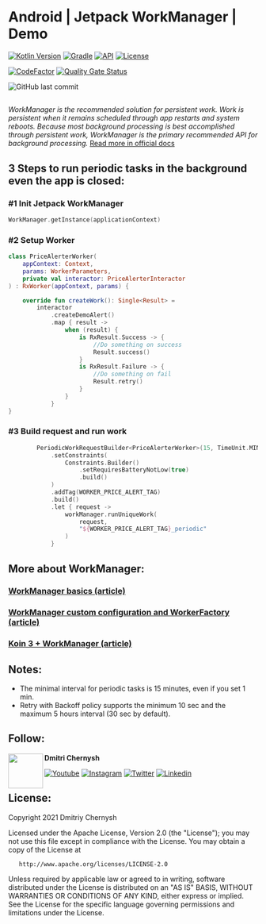 # Android | Jetpack WorkManager | Demo

[![Kotlin Version](https://img.shields.io/badge/kotlin-1.6.10-blue.svg?style=for-the-badge)](http://kotlinlang.org/)
[![Gradle](https://img.shields.io/badge/gradle-7.2-blue.svg?style=for-the-badge)](https://lv.binarybabel.org/catalog/gradle/latest)
[![API](https://img.shields.io/badge/API-23%2B-blue.svg?style=for-the-badge)](https://android-arsenal.com/api?level=23)
[![License](https://img.shields.io/badge/license-Apache%202.0-blue.svg?style=for-the-badge)](http://www.apache.org/licenses/LICENSE-2.0)

[![CodeFactor](https://www.codefactor.io/repository/github/mobiledevpro/android-workmanager-demo/badge)](https://www.codefactor.io/repository/github/mobiledevpro/android-workmanager-demo)
[![Quality Gate Status](https://sonarcloud.io/api/project_badges/measure?project=mobiledevpro_Android-WorkManager-Demo&metric=alert_status)](https://sonarcloud.io/summary/new_code?id=mobiledevpro_Android-WorkManager-Demo)

![GitHub last commit](https://img.shields.io/github/last-commit/mobiledevpro/Android-WorkManager-Demo?color=red&style=for-the-badge)

##

_WorkManager is the recommended solution for persistent work. Work is persistent when it remains scheduled through app restarts and system reboots. Because most background processing is best accomplished through persistent work, WorkManager is the primary recommended API for background processing._ [Read more in official docs](https://developer.android.com/topic/libraries/architecture/workmanager)

##

## 3 Steps to run periodic tasks in the background even the app is closed:

### #1 Init Jetpack WorkManager 

```kotlin
WorkManager.getInstance(applicationContext)
```

### #2 Setup Worker 

```kotlin
class PriceAlerterWorker(
    appContext: Context,
    params: WorkerParameters,
    private val interactor: PriceAlerterInteractor
) : RxWorker(appContext, params) {

    override fun createWork(): Single<Result> =
        interactor
            .createDemoAlert()
            .map { result ->
                when (result) {
                    is RxResult.Success -> {
                        //Do something on success
                        Result.success()
                    }
                    is RxResult.Failure -> {
                        //Do something on fail
                        Result.retry()
                    }
                }
            }
}

```

### #3 Build request and run work

```kotlin
        PeriodicWorkRequestBuilder<PriceAlerterWorker>(15, TimeUnit.MINUTES)
            .setConstraints(
                Constraints.Builder()
                    .setRequiresBatteryNotLow(true)
                    .build()
            )
            .addTag(WORKER_PRICE_ALERT_TAG)
            .build()
            .let { request ->
                workManager.runUniqueWork(
                    request,
                    "${WORKER_PRICE_ALERT_TAG}_periodic"
                )
            }
```


## More about WorkManager: 

### [WorkManager basics (article)](https://medium.com/androiddevelopers/workmanager-basics-beba51e94048)

### [WorkManager custom configuration and WorkerFactory (article)](https://medium.com/androiddevelopers/customizing-workmanager-fundamentals-fdaa17c46dd2)

### [Koin 3 + WorkManager (article)](https://medium.com/koin-developers/whats-next-with-koin-2-2-3-0-releases-6c5464ae5e3d)

## Notes:

+ The minimal interval for periodic tasks is 15 minutes, even if you set 1 min.
+ Retry with Backoff policy supports the minimum 10 sec and the maximum 5 hours interval (30 sec by
  default).

## Follow:

<a href="https://www.instagram.com/mobiledevpro/" target="_blank">
  <img src="https://s.gravatar.com/avatar/72c649d298a8f0f088fd0850e19b9147?s=400" width="70" align="left">
</a>

**Dmitri Chernysh**

[![Youtube](https://img.shields.io/badge/-youtube-red?logo=youtube&message=Youtube&style=for-the-badge)](https://www.youtube.com/@mobiledevpro?sub_confirmation=1)
[![Instagram](https://img.shields.io/badge/-instagram-E4405F?logo=instagram&message=Behind+the+scenes+in+Storiesn&style=for-the-badge&logoColor=white)](https://www.instagram.com/mobiledevpro/)
[![Twitter](https://img.shields.io/badge/-twitter-1DA1F2?logo=twitter&style=for-the-badge&logoColor=white)](https://twitter.com/mobiledev_pro)
[![Linkedin](https://img.shields.io/badge/-linkedin-0A66C2?logo=linkedin&style=for-the-badge&logoColor=white)](https://www.linkedin.com/in/dmitriychernysh/)

## License:

   Copyright 2021 Dmitriy Chernysh

   Licensed under the Apache License, Version 2.0 (the "License");
   you may not use this file except in compliance with the License.
   You may obtain a copy of the License at

       http://www.apache.org/licenses/LICENSE-2.0

   Unless required by applicable law or agreed to in writing, software
   distributed under the License is distributed on an "AS IS" BASIS,
   WITHOUT WARRANTIES OR CONDITIONS OF ANY KIND, either express or implied.
   See the License for the specific language governing permissions and
   limitations under the License.

